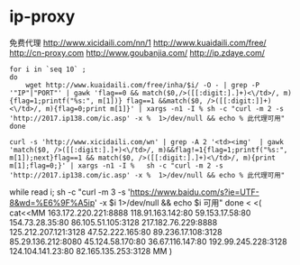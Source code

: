 # ip-proxy
免费代理
http://www.xicidaili.com/nn/1
http://www.kuaidaili.com/free/
http://cn-proxy.com
http://www.goubanjia.com/
http://ip.zdaye.com/

    for i in `seq 10` ;
    do
        wget http://www.kuaidaili.com/free/inha/$i/ -O - | grep -P '"IP"|"PORT"' | gawk 'flag==0 && match($0,/>([[:digit:].]+)<\/td>/, m){flag=1;printf("%s:", m[1])} flag==1 &&match($0, />([[:digit:]]+)<\/td>/, m){flag=0;print m[1]}' | xargs -n1 -I % sh -c "curl -m 2 -s 'http://2017.ip138.com/ic.asp' -x %  1>/dev/null && echo % 此代理可用"
    done

    curl -s 'http://www.xicidaili.com/wn' | grep -A 2 '<td><img'  | gawk  'match($0, />([[:digit:].]+)<\/td>/, m)&&flag!=1{flag=1;printf("%s:", m[1]);next}flag==1 && match($0, />([[:digit:].]+)<\/td>/, m){print m[1];flag=0;}' | xargs -n1 -I %   sh -c "curl -m 2 -s 'http://2017.ip138.com/ic.asp' -x %  1>/dev/null && echo % 此代理可用"

while read i;
    sh -c "curl -m 3 -s 'https://www.baidu.com/s?ie=UTF-8&wd=%E6%9F%A5ip' -x $i 1>/dev/null && echo $i 可用"
done <  <(
cat<<MM
163.172.220.221:8888
118.91.163.142:80
59.153.17.58:80
154.73.28.35:80
86.105.51.105:3128
217.182.76.229:8888
125.212.207.121:3128
47.52.222.165:80
89.236.17.108:3128
85.29.136.212:8080
45.124.58.170:80
36.67.116.147:80
192.99.245.228:3128
124.104.141.23:80
82.165.135.253:3128
MM
)
